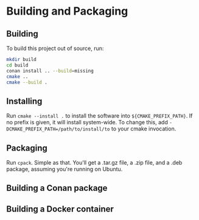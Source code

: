 # Building and Packaging

## Building

To build this project out of source, run:

```bash
mkdir build
cd build
conan install .. --build=missing
cmake ..
cmake --build .
```

## Installing

Run `cmake --install .` to install the software into `${CMAKE_PREFIX_PATH}`. If no prefix is given, it will install system-wide. To change this, add `-DCMAKE_PREFIX_PATH=/path/to/install/to` to your cmake invocation.

## Packaging

Run `cpack`. Simple as that. You'll get a .tar.gz file, a .zip file, and a .deb package, assuming you're running on Ubuntu.  

## Building a Conan package



## Building a Docker container


